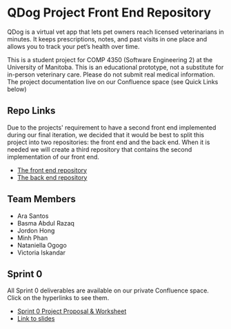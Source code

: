 # QDog Project Front End Repository

QDog is a virtual vet app that lets pet owners reach licensed veterinarians in minutes. 
It keeps prescriptions, notes, and past visits in one place and allows you to track your pet’s health over time.

This is a student project for COMP 4350 (Software Engineering 2) at the University of Manitoba.
This is an educational prototype, not a substitute for in-person veterinary care. Please do not submit real medical information. 
The project documentation live on our Confluence space (see Quick Links below)


## Repo Links

Due to the projects' requirement to have a second front end implemented during our final iteration, we decided that it would be best to split this project into two repositories: the front end and the back end. When it is needed we will create a third repository that contains the second implementation of our front end. 

- [The front end repository](https://github.com/4350-fall-2025/frontend-1)
- [The back end repository](https://github.com/4350-fall-2025/backend)


## Team Members

- Ara Santos
- Basma Abdul Razaq
- Jordon Hong
- Minh Phan
- Nataniella Ogogo
- Victoria Iskandar


## Sprint 0

All Sprint 0 deliverables are available on our private Confluence space. Click on the hyperlinks to see them.

- [Sprint 0 Project Proposal & Worksheet](https://jordonhong.atlassian.net/wiki/spaces/qdog/pages/10158159/Sprint+0+Hub?atlOrigin=eyJpIjoiZDhjNWYzYjJjZDQzNDhhN2I4MmFjOGZiZGE3MzUwN2EiLCJwIjoiYyJ9)
- [Link to slides](https://www.figma.com/deck/SVXDUyXp4JtoTR8rG2OxHg/QDog-Product-Pitch?node-id=1-37&t=Mlbl4aSf43FQBJ4J-1)

